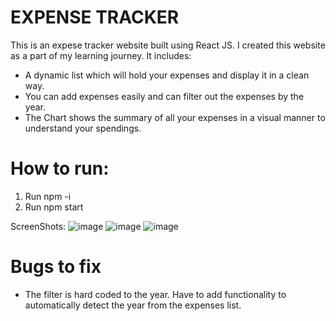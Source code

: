 # EXPENSE TRACKER

This is an expese tracker website built using React JS. I created this website as a part of my learning journey.
It includes:
* A dynamic list which will hold your expenses and display it in a clean way.
* You can add expenses easily and can filter out the expenses by the year.
* The Chart shows the summary of all your expenses in a visual manner to understand your spendings.


# How to run:
1. Run npm -i
2. Run npm start

ScreenShots:
![image](https://user-images.githubusercontent.com/114196274/211283395-f1c03d8d-2328-4df7-a825-c494662c0352.png)
![image](https://user-images.githubusercontent.com/114196274/211283532-c3d6092a-0087-44f0-b81c-86e844094f8d.png)
![image](https://user-images.githubusercontent.com/114196274/211283792-2836a84d-b173-4c2d-b36c-c04a2b64ab44.png)

# Bugs to fix
* The filter is hard coded to the year. Have to add functionality to automatically detect the year from the expenses list.




